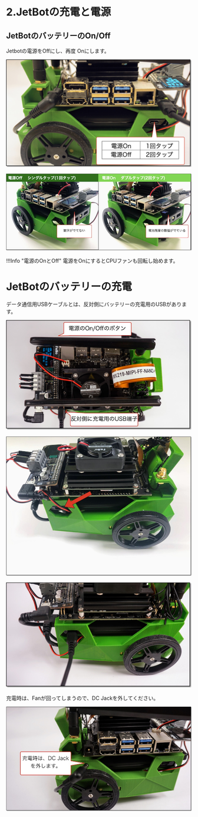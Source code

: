 # 2.JetBotの充電と電源

## JetBotのバッテリーのOn/Off

Jetbotの電源をOffにし、再度 Onにします。

![](./img/power001.jpg)

![](./img/power002.jpg)

!!!Info "電源のOnとOff"
	電源をOnにするとCPUファンも回転し始めます。

# JetBotのバッテリーの充電

データ通信用USBケーブルとは、反対側にバッテリーの充電用のUSBがあります。

![](./img/power003.jpg)

![](./img/power004.jpg)

![](./img/power005.jpg)

充電時は、Fanが回ってしまうので、DC Jackを外してください。

![](./img/power006.jpg)
